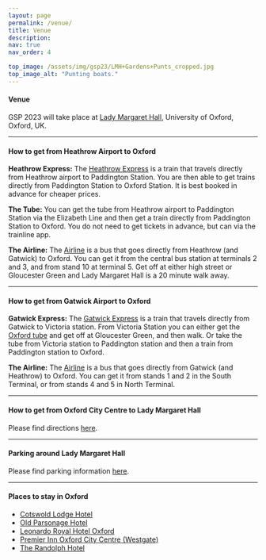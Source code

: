 ```yaml
---
layout: page
permalink: /venue/
title: Venue
description: 
nav: true
nav_order: 4

top_image: /assets/img/gsp23/LMH+Gardens+Punts_cropped.jpg
top_image_alt: "Punting boats."
---
```


#### Venue
GSP 2023 will take place at [Lady Margaret Hall](https://www.lmh.ox.ac.uk), University of Oxford, Oxford, UK.

---
#### How to get from Heathrow Airport to Oxford

**Heathrow Express:**
The [Heathrow Express](https://www.heathrowexpress.com/) is a train that travels directly from Heathrow airport to Paddington Station. You are then able to get trains directly from Paddington Station to Oxford Station. It is best booked in advance for cheaper prices.

**The Tube:**
You can get the tube from Heathrow airport to Paddington Station via the Elizabeth Line and then get a train directly from Paddington Station to Oxford. You do not need to get tickets in advance, but can via the trainline app.

**The Airline:**
The [Airline](https://www.theairlineoxford.co.uk/) is a bus that goes directly from Heathrow (and Gatwick) to Oxford. You can get it from the central bus station at terminals 2 and 3, and from stand 10 at terminal 5. Get off at either high street or Gloucester Green and Lady Margaret Hall is a 20 minute walk away.

---
#### How to get from Gatwick Airport to Oxford
 
**Gatwick Express:**
The [Gatwick Express](https://www.gatwickexpress.com/) is a train that travels directly from Gatwick to Victoria station. From Victoria Station you can either get the [Oxford tube](https://www.stagecoachbus.com/promos-and-offers/oxfordshire/oxford-tube) and get off at Gloucester Green, and then walk. Or take the tube from Victoria station to Paddington station and then a train from Paddington station to Oxford.
 
**The Airline:**
The [Airline](https://www.theairlineoxford.co.uk/) is a bus that goes directly from Gatwick (and Heathrow) to Oxford. You can get it from stands 1 and 2 in the South Terminal, or from stands 4 and 5 in North Terminal.

---
#### How to get from Oxford City Centre to Lady Margaret Hall

Please find directions [here](/assets/pdf/Directions%20to%20Lady%20Margaret%20Hall%20from%20Oxford%20Rail%20and%20Bus%20Stations.pdf).

---
#### Parking around Lady Margaret Hall

Please find parking information [here](/assets/pdf/Park%20and%20Ride%20Information.pdf).

---
#### Places to stay in Oxford
 
+ [Cotswold Lodge Hotel](http://www.cotswoldlodgehotel.co.uk/)
+ [Old Parsonage Hotel](https://www.oldparsonagehotel.co.uk/)
+ [Leonardo Royal Hotel Oxford](https://www.leonardohotels.co.uk/hotels/oxford)
+ [Premier Inn Oxford City Centre (Westgate)](https://www.premierinn.com/gb/en/hotels/england/oxfordshire/oxford/oxford-city-centre-westgate.html)
+ [The Randolph Hotel](https://www.graduatehotels.com/oxford-uk/)
